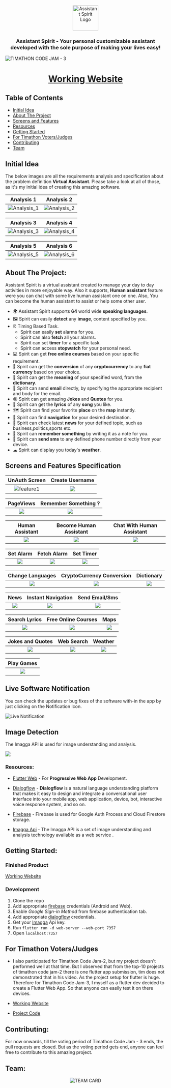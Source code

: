 <div align="center">
    <img src="assets/images/robot.png?raw=true" width="80px" alt="Assistant Spirit Logo"/>
</div>

<h3 align="center"> Assistant Spirit - Your personal customizable assistant developed with the sole purpose of making your lives easy! </h3>


![TIMATHON CODE JAM - 3](readme_content/banner.jpg?raw=true "Timathon Code Jam Submission")


<div align="center">

# [Working Website](https://assistant-spirit.netlify.app/#/)

</div>

## Table of Contents

- [Initial Idea](#initial-idea)
- [About The Project](#about-the-project)
- [Screens and Features](#screens-and-features-specification)
- [Resources](#resources)
- [Getting Started](#getting-started)
- [For Timathon Voters/Judges](#for-timathon-votersjudges)
- [Contributing](#contributing)
- [Team](#team)


## Initial Idea

The below images are all the requirements analysis and specification about the problem definition **Virtual Assistant**.
Please take a look at all of those, as it's my initial idea of creating this amazing software.

Analysis 1                                                         |   Analysis 2
:-----------------------------------------------------------------:|:-------------------------:
![Analysis_1](readme_content/analysis1.jpg?raw=true "Analysis_1")  |  ![Analysis_2](readme_content/analysis2.jpg?raw=true "Analysis_2")

Analysis 3                                                         |   Analysis 4
:-----------------------------------------------------------------:|:-------------------------:
![Analysis_3](readme_content/analysis3.jpg?raw=true "Analysis_3")  |  ![Analysis_4](readme_content/analysis4.jpg?raw=true "Analysis_4")

Analysis 5                                                         |   Analysis 6
:-----------------------------------------------------------------:|:-------------------------:
![Analysis_5](readme_content/analysis5.jpg?raw=true "Analysis_5")  |  ![Analysis_6](readme_content/analysis6.jpg?raw=true "Analysis_6")


## About The Project:

Assistant Spirit is a virtual assistant created to manage your day to day activities in more enjoyable way.
Also it supports, **Human assistant** feature were you can chat with some live human assistant one on one.
Also, You can become the human assistant to assist or help some other user.

- 🌍 Assistant Spirit supports **64** world wide **speaking languages**.
- 🖼 Spirit can easily **detect** any **image**, content specified by you.
- ⏰ Timing Based Task.
  - Spirit can easily **set** alarms for you.
  - Spirit can also **fetch** all your alarms.
  - Spirit can set **timer** for a specific task.
  - Spirit can access **stopwatch** for your personal need.
- 💻 Spirit can get **free online courses** based on your specific requirement.
- 💠 Spirit can get the **conversion** of any **cryptocurrency** to any **fiat currency** based on your choice.
- 📖 Spirit can get the **meaning** of your specified word, from the **dictionary**.
- 📧 Spirit can send **email** directly, by specifying the appropriate recipient and body for the email.
- 😜 Spirit can get amazing **Jokes** and **Quotes** for you.
- 🎼 Spirit can get the **lyrics** of any **song** you like.
- 🗺 Spirit can find your favorite **place** on the **map** instantly.
- 📍 Spirit can find **navigation** for your desired destination.
- 📰 Spirit can check latest **news** for your defined topic, such as business,politics,sports etc.
- 📝 Spirit can **remember something** by writing it as a note for you.
- 📩 Spirit can **send sms** to any defined phone number directly from your device.
- ☁ Spirit can display you today's **weather**.




## Screens and Features Specification

UnAuth Screen                             |   Create Username
:----------------------------------------:|:-------------------------:
![feature1](readme_content/feature1.jpg)  |  ![](readme_content/feature2.jpg)


PageViews                         |   Remember Something ?
:--------------------------------:|:-------------------------:
![](readme_content/feature3.jpg)  |  ![](readme_content/feature16.jpg)


Human Assistant                    |   Become Human Assistant          |   Chat With Human Assistant
:---------------------------------:|:---------------------------------:|:-------------------------:
![](readme_content/feature18.jpg)  |  ![](readme_content/feature19.jpg)|  ![](assets/features/feature23.jpg)


Set Alarm                          |  Fetch Alarm                        |  Set Timer
:---------------------------------:|:-----------------------------------:|:-------------------------:
![](assets/features/feature4.jpg)  |  ![](assets/features/feature5.jpg)  |  ![](assets/features/feature6.jpg)


Change Languages                   |  CryptoCurrency Conversion          |  Dictionary
:---------------------------------:|:-----------------------------------:|:-------------------------:
![](assets/features/feature21.jpg) |  ![](assets/features/feature8.jpg)  |  ![](assets/features/feature11.jpg)


News                                |   Instant Navigation                |   Send Email/Sms
:----------------------------------:|:-----------------------------------:|:-------------------------:
![](assets/features/feature10.jpg)  |  ![](assets/features/feature9.jpg)  |  ![](assets/features/feature12.jpg)


Search Lyrics                      |  Free Online Courses                 |   Maps
:---------------------------------:|:------------------------------------:|:-------------------------:
![](assets/features/feature7.jpg)  |  ![](assets/features/feature14.jpg)  |  ![](assets/features/feature15.jpg)


Jokes and Quotes                    |  Web Search                          |   Weather
:----------------------------------:|:------------------------------------:|:-------------------------:
![](assets/features/feature17.jpg)  |  ![](assets/features/feature20.jpg)  |  ![](assets/features/feature13.jpg)

Play Games                  |
:---------------------------------:|
![](assets/features/feature25.jpg)  |

## Live Software Notification

You can check the updates or bug fixes of the software with-in the app by just clicking on the Notification Icon.

![Live Notification](readme_content/feature24.jpg)


## Image Detection

The Imagga API is used for image understanding and analysis.

![](assets/features/feature22.jpg)  


### Resources:

- [Flutter Web](https://flutter.dev/web) - For **Progressive Web App** Development.

- [Dialogflow](https://cloud.google.com/dialogflow/docs) - **Dialogflow** is a natural language understanding platform that makes it easy to design and integrate a conversational user interface into your mobile app, web application, device, bot, interactive voice response system, and so on.

- [Firebase](https://firebase.google.com/docs) - Firebase is used for Google Auth Process and Cloud Firestore storage.

- [Imagga Api](https://docs.imagga.com/) - The Imagga API is a set of image understanding and analysis technology available as a web service .


## Getting Started:

### Finished Product

[Working Website](https://assistant-spirit.netlify.app/#/)

### Development

1. Clone the repo
2. Add appropriate [firebase](https://firebase.google.com) credentials (Android and Web).
3. Enable _Google Sign-in Method_ from firebase authentication tab.
4. Add appropriate [dialogflow](https://cloud.google.com/dialogflow) credentials.
5. Get your [Imagga](https://docs.imagga.com/) Api key.
6. Run ```flutter run -d web-server --web-port 7357```
7. Open ```localhost:7357```


## For Timathon Voters/Judges

- I also participated for Timathon Code Jam-2, but my project doesn't performed well at that time.
But I observed that from the top-10 projects of timathon code jam-2 there is one flutter app submission, tim does not demonstrated that in his video.
As the project setup for flutter is huge.
Therefore for Timathon Code Jam-3, I myself as a flutter dev decided to create a Flutter Web App. So that anyone can easily test it on there devices.

- [Working Website](https://assistant-spirit.netlify.app/#/)
- [Project Code](https://github.com/aniketambore/assistant_spirit)

## Contributing:

For now onwards, till the voting period of Timathon Code Jam - 3 ends, the pull requests are closed.
But as the voting period gets end, anyone can feel free to contribute to this amazing project.


## Team:

<div align="center">
 
 ![TEAM CARD](readme_content/team_card.jpg?raw=true "Timathon Code Jam Submission")

</div>
